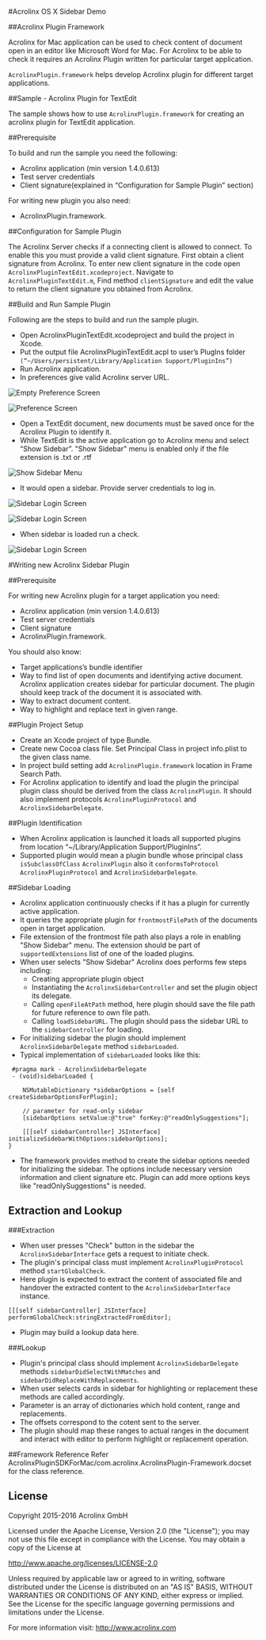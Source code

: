 #Acrolinx OS X Sidebar Demo  

##Acrolinx Plugin Framework 


Acrolinx for Mac application can be used to check content of document open in an editor like Microsoft Word for Mac. For Acrolinx to be able to check it requires an Acrolinx Plugin written for particular target application. 

`AcrolinxPlugin.framework` helps develop Acrolinx plugin for different target applications. 

##Sample - Acrolinx Plugin for TextEdit


The sample shows how to use `AcrolinxPlugin.framework` for creating an acrolinx plugin for TextEdit application.

##Prerequisite


To build and run the sample you need the following:

* Acrolinx application (min version 1.4.0.613)
* Test server credentials
* Client signature(explained in “Configuration for Sample Plugin” section)

For writing new plugin you also need:

* AcrolinxPlugin.framework.


##Configuration for Sample Plugin

The Acrolinx Server checks if a connecting client is allowed to connect. To enable this you must provide a valid client signature. First obtain a client signature from Acrolinx. To enter new client signature in the code open `AcrolinxPluginTextEdit.xcodeproject`. Navigate to `AcrolinxPluginTextEdit.m`,  Find method `clientSignature` and edit the value to return the client signature you obtained from Acrolinx. 


##Build and Run Sample Plugin


Following are the steps to build and run the sample plugin. 

* Open AcrolinxPluginTextEdit.xcodeproject and build the project in Xcode.
* Put the output file AcrolinxPluginTextEdit.acpl to user’s PlugIns folder `(“~/Users/persistent/Library/Application Support/PluginIns”)`
* Run Acrolinx application. 
* In preferences give valid Acrolinx server URL.

![Empty Preference Screen](./doc/PreferenceEmpty.png)

![Preference Screen](./doc/PreferenceWithValidServer.png)

* Open a TextEdit document, new documents must be saved once for the Acrolinx Plugin to identify it. 
* While TextEdit is the active application go to Acrolinx menu and select “Show Sidebar”. "Show Sidebar" menu is enabled only if the file extension is .txt or .rtf

![Show Sidebar Menu](./doc/AcrolinxMenu.png)

* It would open a sidebar. Provide server credentials to log in. 

![Sidebar Login Screen](./doc/SidebarLogin.png)

![Sidebar Login Screen](./doc/SidebarLoaded.png)

* When sidebar is loaded run a check.

![Sidebar Login Screen](./doc/SidebarAfterCheck.png)

#Writing new Acrolinx Sidebar Plugin

##Prerequisite

For writing new Acrolinx plugin for a target application you need:

* Acrolinx application (min version 1.4.0.613)
* Test server credentials
* Client signature
* AcrolinxPlugin.framework.

You should also know:

* Target applications’s bundle identifier
* Way to find list of open documents and identifying active document. Acrolinx application creates sidebar for particular document. The plugin should keep track of the document it is associated with.
* Way to extract document content.
* Way to highlight and replace text in given range.

##Plugin Project Setup

* Create an Xcode project of type Bundle.
* Create new Cocoa class file. Set Principal Class in project info.plist to the given class name.
* In project build setting add `AcrolinxPlugin.framework` location in Frame Search Path.
* For Acrolinx application to identify and load the plugin the principal plugin class should be derived from the class `AcrolinxPlugin`. It should also implement protocols `AcrolinxPluginProtocol` and `AcrolinxSidebarDelegate`.

##Plugin Identification

* When Acrolinx application is launched it loads all supported plugins from location “~/Library/Application Support/PluginIns”. 
* Supported plugin would mean a plugin bundle whose principal
class `isSubclassOfClass` `AcrolinxPlugin` also it `conformsToProtocol` `AcrolinxPluginProtocol` and `AcrolinxSidebarDelegate`.

##Sidebar Loading

* Acrolinx application continuously checks if it has a plugin for currently active application. 
* It queries the appropriate plugin for `frontmostFilePath` of the documents open in target application. 
* File extension of the frontmost file path also plays a role in enabling "Show Sidebar" menu. The extension should be part of `supportedExtensions` list of one of the loaded plugins. 
* When user selects "Show Sidebar" Acrolinx does performs few steps including: 
	* Creating appropriate plugin object
	* Instantiating the `AcrolinxSidebarController` and set the plugin object its delegate.
	* Calling `openFileAtPath` method, here plugin should save the file path for future reference to own file path.
	* Calling `loadSidebarURL`. The plugin should pass the sidebar URL to the `sidebarController` for loading.
*  For initializing sidebar the plugin should implement `AcrolinxSidebarDelegate` method `sidebarLoaded`.
*  Typical implementation of `sidebarLoaded` looks like this:
  

```
 #pragma mark - AcrolinxSidebarDelegate
 - (void)sidebarLoaded {
    
    NSMutableDictionary *sidebarOptions = [self createSidebarOptionsForPlugin];
    
    // parameter for read-only sidebar
    [sidebarOptions setValue:@"true" forKey:@"readOnlySuggestions"];
    
    [[[self sidebarController] JSInterface] initializeSidebarWithOptions:sidebarOptions];
}
```    

* The framework provides method to create the sidebar options needed for initializing the sidebar. The options include necessary version information and client signature etc. Plugin can add more options keys like "readOnlySuggestions" is needed.

## Extraction and Lookup

###Extraction 

* When user presses "Check" button in the sidebar the `AcrolinxSidebarInterface` gets a request to initiate check. 
* The plugin's principal class must implement `AcrolinxPluginProtocol` method `startGlobalCheck`. 
* Here plugin is expected to extract the content of associated file and handover the extracted content to the  `AcrolinxSidebarInterface` instance. 
```
[[[self sidebarController] JSInterface] performGlobalCheck:stringExtractedFromEditor];
``` 
* Plugin may build a lookup data here. 

###Lookup

* Plugin's principal class should implement `AcrolinxSidebarDelegate` methods `sidebarDidSelectWithMatches` and `sidebarDidReplaceWithReplacements`.
* When user selects cards in sidebar for highlighting or replacement these methods are called accordingly. 
* Parameter is an array of dictionaries which hold content, range and replacements. 
* The offsets correspond to the cotent sent to the server. 
* The plugin should map these ranges to actual ranges in the document and interact with editor to perform highlight or replacement operation.

##Framework Reference
Refer AcrolinxPluginSDKForMac/com.acrolinx.AcrolinxPlugin-Framework.docset for the class reference.


## License

Copyright 2015-2016 Acrolinx GmbH

Licensed under the Apache License, Version 2.0 (the "License");
you may not use this file except in compliance with the License.
You may obtain a copy of the License at

http://www.apache.org/licenses/LICENSE-2.0

Unless required by applicable law or agreed to in writing, software
distributed under the License is distributed on an "AS IS" BASIS,
WITHOUT WARRANTIES OR CONDITIONS OF ANY KIND, either express or implied.
See the License for the specific language governing permissions and
limitations under the License.

For more information visit: http://www.acrolinx.com

